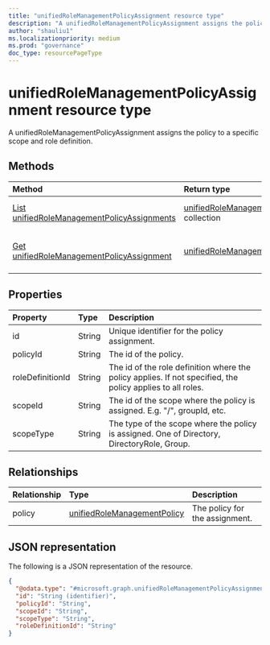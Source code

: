 ```yaml
---
title: "unifiedRoleManagementPolicyAssignment resource type"
description: "A unifiedRoleManagementPolicyAssignment assigns the policy to a specific scope and role definition."
author: "shauliu1"
ms.localizationpriority: medium
ms.prod: "governance"
doc_type: resourcePageType
---
```


# unifiedRoleManagementPolicyAssignment resource type

A unifiedRoleManagementPolicyAssignment assigns the policy to a specific scope and role definition.

## Methods
|Method|Return type|Description|
|:---|:---|:---|
|[List unifiedRoleManagementPolicyAssignments](../api/unifiedrolemanagementpolicyassignment-list.md)|[unifiedRoleManagementPolicyAssignment](../resources/unifiedrolemanagementpolicyassignment.md) collection|Get a list of the [unifiedRoleManagementPolicyAssignment](../resources/unifiedrolemanagementpolicyassignment.md) objects and their properties.|
|[Get unifiedRoleManagementPolicyAssignment](../api/unifiedrolemanagementpolicyassignment-get.md)|[unifiedRoleManagementPolicyAssignment](../resources/unifiedrolemanagementpolicyassignment.md)|Read the properties and relationships of an [unifiedRoleManagementPolicyAssignment](../resources/unifiedrolemanagementpolicyassignment.md) object.|

## Properties
|Property|Type|Description|
|:---|:---|:---|
|id|String|Unique identifier for the policy assignment.|
|policyId|String|The id of the policy.|
|roleDefinitionId|String|The id of the role definition where the policy applies. If not specified, the policy applies to all roles.|
|scopeId|String|The id of the scope where the policy is assigned. E.g. "/", groupId, etc.|
|scopeType|String|The type of the scope where the policy is assigned. One of Directory, DirectoryRole, Group.|

## Relationships
|Relationship|Type|Description|
|:---|:---|:---|
|policy|[unifiedRoleManagementPolicy](../resources/unifiedrolemanagementpolicy.md)|The policy for the assignment.|

## JSON representation
The following is a JSON representation of the resource.
<!-- {
  "blockType": "resource",
  "keyProperty": "id",
  "@odata.type": "microsoft.graph.unifiedRoleManagementPolicyAssignment",
  "openType": false
}
-->
``` json
{
  "@odata.type": "#microsoft.graph.unifiedRoleManagementPolicyAssignment",
  "id": "String (identifier)",
  "policyId": "String",
  "scopeId": "String",
  "scopeType": "String",
  "roleDefinitionId": "String"
}
```

